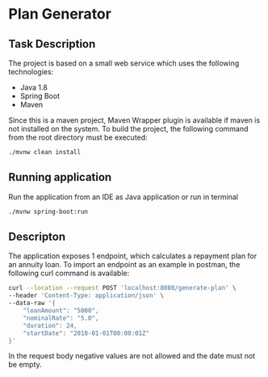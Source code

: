 # Plan Generator

## Task Description
The project is based on a small web service which uses the following technologies:

* Java 1.8
* Spring Boot
* Maven

Since this is a maven project, Maven Wrapper plugin is available if maven is not installed on the system. 
To build the project, the following command from the root  directory must be executed:
```bash
./mvnw clean install
```

## Running application
Run the application from an IDE as Java application or run in terminal 

```sh
./mvnw spring-boot:run
```

## Descripton 
The application exposes 1 endpoint, which calculates a repayment plan for an annuity loan. 
To import an endpoint as an example in postman, the following curl command is available:
```sh
curl --location --request POST 'localhost:8080/generate-plan' \
--header 'Content-Type: application/json' \
--data-raw '{
    "loanAmount": "5000",
    "nominalRate": "5.0",
    "duration": 24,
    "startDate": "2018-01-01T00:00:01Z"
}'
```

In the request body negative values are not allowed and the date must not be empty.
